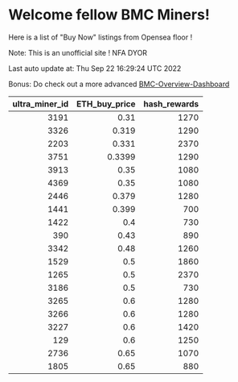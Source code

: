# Welcome fellow BMC Miners!
Here is a list of "Buy Now" listings from Opensea floor !

Note: This is an unofficial site ! NFA DYOR

Last auto update at: Thu Sep 22 16:29:24 UTC 2022

Bonus: Do check out a more advanced [BMC-Overview-Dashboard](https://dune.com/defifunk/BMC-Overview-Dashboard)


|   ultra_miner_id |   ETH_buy_price |   hash_rewards |
|-----------------:|----------------:|---------------:|
|             3191 |          0.31   |           1270 |
|             3326 |          0.319  |           1290 |
|             2203 |          0.331  |           2370 |
|             3751 |          0.3399 |           1290 |
|             3913 |          0.35   |           1080 |
|             4369 |          0.35   |           1080 |
|             2446 |          0.379  |           1280 |
|             1441 |          0.399  |            700 |
|             1422 |          0.4    |            730 |
|              390 |          0.43   |            890 |
|             3342 |          0.48   |           1260 |
|             1529 |          0.5    |           1860 |
|             1265 |          0.5    |           2370 |
|             3186 |          0.5    |            730 |
|             3265 |          0.6    |           1280 |
|             3266 |          0.6    |           1280 |
|             3227 |          0.6    |           1420 |
|              129 |          0.6    |           1250 |
|             2736 |          0.65   |           1070 |
|             1805 |          0.65   |            880 |